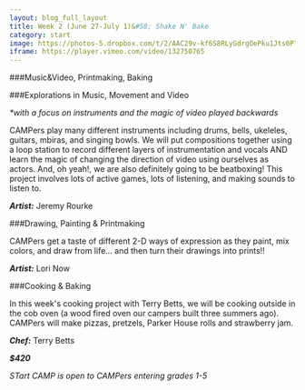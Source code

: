 ```yaml
---
layout: blog_full_layout
title: Week 2 (June 27-July 1)&#58; Shake N' Bake
category: start
image: https://photos-5.dropbox.com/t/2/AAC29v-kf6S8RLyGdrgOePku1Jts0PTBml6qeEJUpNkDXw/12/96179569/jpeg/32x32/1/_/1/2/ways-of-falling-1.jpg/EPPnz0oY3bYBIAIoAg/XwD1HfsyPLMJ0z92I1UF5VM5458fE1WHr_7QBlTSILI?size=1024x768&size_mode=3
iframe: https://player.vimeo.com/video/132750765
---
```


###Music&Video, Printmaking, Baking

###Explorations in Music, Movement and Video

_*with a focus on instruments and the magic of video played backwards_

CAMPers play many different instruments including drums, bells, ukeleles, guitars, mbiras, and singing bowls. We will put compositions together using a loop station to record different layers of instrumentation and vocals AND learn the magic of changing the direction of video using ourselves as actors. And, oh yeah!, we are also definitely going to be beatboxing! This project involves lots of active games, lots of listening, and making sounds to listen to. 

**_Artist:_** Jeremy Rourke


###Drawing, Painting & Printmaking

CAMPers get a taste of different 2-D ways of expression as they paint, mix colors, and draw from life... and then turn their drawings into prints!! 

**_Artist:_** Lori Now


###Cooking & Baking

In this week's cooking project with Terry Betts, we will be cooking outside in the cob oven (a wood fired oven our campers built three summers ago). CAMPers will make pizzas, pretzels, Parker House rolls and strawberry jam. 

**_Chef:_** Terry Betts

**_$420_**
 

*STart CAMP is open to CAMPers entering grades 1-5*
